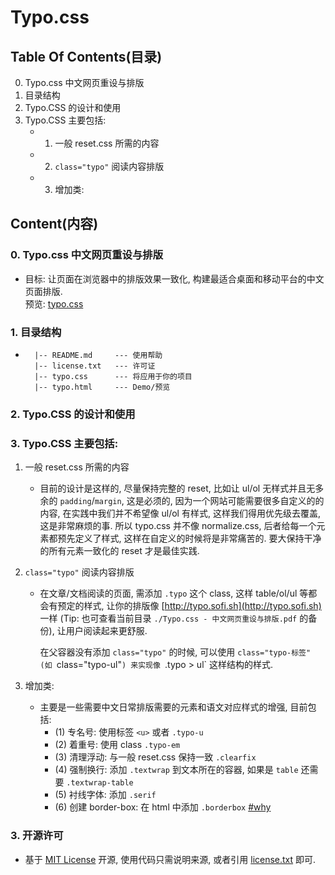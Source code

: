 # Typo.css


## Table Of Contents(目录)
0. Typo.css 中文网页重设与排版
1. 目录结构    
2. Typo.CSS 的设计和使用
3. Typo.CSS 主要包括: 
    + 1. 一般 reset.css 所需的内容
    + 2. `class="typo"` 阅读内容排版
    + 3. 增加类: 



## Content(内容)
### 0. Typo.css 中文网页重设与排版
- 目标: 让页面在浏览器中的排版效果一致化, 构建最适合桌面和移动平台的中文页面排版.  
  预览: [typo.css](http://typo.sofi.sh)

### 1. 目录结构    
- ```base
    |-- README.md     --- 使用帮助
    |-- license.txt   --- 许可证
    |-- typo.css      --- 将应用于你的项目
    |-- typo.html     --- Demo/预览 
  ```
  
### 2. Typo.CSS 的设计和使用


### 3. Typo.CSS 主要包括: 
1. 一般 reset.css 所需的内容
    
    + 目前的设计是这样的, 尽量保持完整的 reset, 比如让 ul/ol 无样式并且无多余的
      `padding`/`margin`, 这是必须的, 因为一个网站可能需要很多自定义的的内容,
      在实践中我们并不希望像 ul/ol 有样式, 这样我们得用优先级去覆盖, 这是非常麻烦的事.
      所以 typo.css 并不像 normalize.css, 后者给每一个元素都预先定义了样式,
      这样在自定义的时候将是非常痛苦的. 要大保持干净的所有元素一致化的 reset 才是最佳实践. 
2. `class="typo"` 阅读内容排版
    + 在文章/文档阅读的页面, 需添加 `.typo` 这个 class, 这样 table/ol/ul
      等都会有预定的样式, 让你的排版像 [http://typo.sofi.sh](http://typo.sofi.sh)
      一样 (Tip: 也可查看当前目录 `./Typo.css - 中文网页重设与排版.pdf` 的备份),
       让用户阅读起来更舒服. 
    
      在父容器没有添加 `class="typo"` 的时候, 可以使用 `class="typo-标签"
      (如 `class="typo-ul"`) 来实现像 `.typo > ul` 这样结构的样式. 
 3. 增加类: 
    + 主要是一些需要中文日常排版需要的元素和语文对应样式的增强, 目前包括: 
        - (1) 专名号: 使用标签 `<u>` 或者 `.typo-u` <br />
        - (2) 着重号: 使用 class `.typo-em` <br />
        - (3) 清理浮动: 与一般 reset.css 保持一致 `.clearfix` <br />
        - (4) 强制换行: 添加 `.textwrap` 到文本所在的容器, 如果是 `table`
          还需要 `.textwrap-table` <br />
        - (5) 衬线字体: 添加 `.serif` <br />
        - (6) 创建 border-box: 在 html 中添加 `.borderbox`
          [#why](http://www.paulirish.com/2012/box-sizing-border-box-ftw/)

### 3. 开源许可
- 基于 [MIT License](http://zh.wikipedia.org/wiki/MIT_License) 开源,
  使用代码只需说明来源, 或者引用
  [license.txt](https://github.com/sofish/typo.css/blob/master/license.txt) 即可. 
